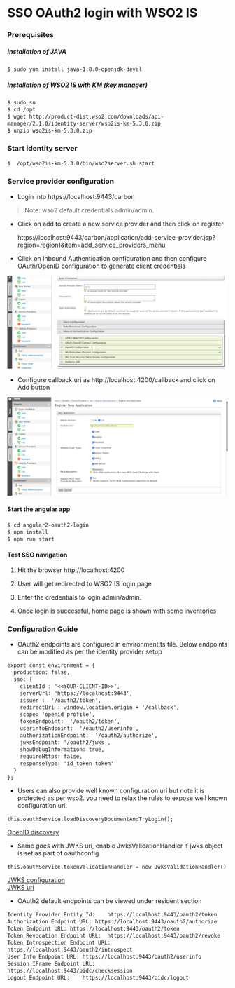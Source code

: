 # SSO OAuth2 login with WSO2 IS

### Prerequisites

##### Installation of JAVA

```
$ sudo yum install java-1.8.0-openjdk-devel
```


##### Installation of WSO2 IS with KM (key manager)

```
$ sudo su
$ cd /opt
$ wget http://product-dist.wso2.com/downloads/api-manager/2.1.0/identity-server/wso2is-km-5.3.0.zip
$ unzip wso2is-km-5.3.0.zip
```


### Start identity server

```
$  /opt/wso2is-km-5.3.0/bin/wso2server.sh start
```

### Service provider configuration

* Login into https://localhost:9443/carbon 

> Note: wso2 default credentials admin/admin.

* Click on add to create a new service provider and then click on register

   https://localhost:9443/carbon/application/add-service-provider.jsp?region=region1&item=add_service_providers_menu

* Click on Inbound Authentication configuration and then configure OAuth/OpenID configuration
to generate client credentials

![add_new_sp](images/add_new_sp.png)

* Configure callback uri as http://localhost:4200/callback and click on Add button

![add_new_app](images/add_new_app.png)

####  Start the angular app

```
$ cd angular2-oauth2-login
$ npm install
$ npm run start
```


####  Test SSO navigation

1) Hit the browser http://localhost:4200

2) User will get redirected to WSO2 IS login page

3) Enter the credentials to login admin/admin.

4) Once login is successful, home page is shown with some inventories

### Configuration Guide

* OAuth2 endpoints are configured in environment.ts file.
Below endpoints can be modified as per the identity provider setup

```
export const environment = {
  production: false,
  sso: {
    clientId : '<<YOUR-CLIENT-ID>>',
    serverUrl: 'https://localhost:9443',
    issuer :  '/oauth2/token',
    redirectUri : window.location.origin + '/callback',
    scope: 'openid profile',
    tokenEndpoint:  '/oauth2/token',
    userinfoEndpoint:  '/oauth2/userinfo',
    authorizationEndpoint:  '/oauth2/authorize',
    jwksEndpoint: '/oauth2/jwks',
    showDebugInformation: true,
    requireHttps: false,
    responseType: 'id_token token'   
  }
};

```

* Users can also provide well known configuration uri but note it is protected as per wso2. 
you need to relax the rules to expose well known configuration uri.

```
this.oauthService.loadDiscoveryDocumentAndTryLogin();
```
  [OpenID discovery](https://docs.wso2.com/display/IS530/OpenID+Connect+Discovery)

* Same goes with JWKS uri, enable JwksValidationHandler if jwks object is set as part of oauthconfig

```
this.oauthService.tokenValidationHandler = new JwksValidationHandler()
```
  [JWKS configuration](https://docs.wso2.com/display/IS541/JSON+Web+Key+Set+Endpoint) <br>
  [JWKS uri](https://localhost:9443/oauth2/jwks)

* OAuth2 default endpoints can be viewed under resident section 

```
Identity Provider Entity Id:	https://localhost:9443/oauth2/token
Authorization Endpoint URL:	https://localhost:9443/oauth2/authorize
Token Endpoint URL:	https://localhost:9443/oauth2/token
Token Revocation Endpoint URL:	https://localhost:9443/oauth2/revoke
Token Introspection Endpoint URL:	https://localhost:9443/oauth2/introspect
User Info Endpoint URL:	https://localhost:9443/oauth2/userinfo
Session IFrame Endpoint URL:	https://localhost:9443/oidc/checksession
Logout Endpoint URL:	https://localhost:9443/oidc/logout
```

